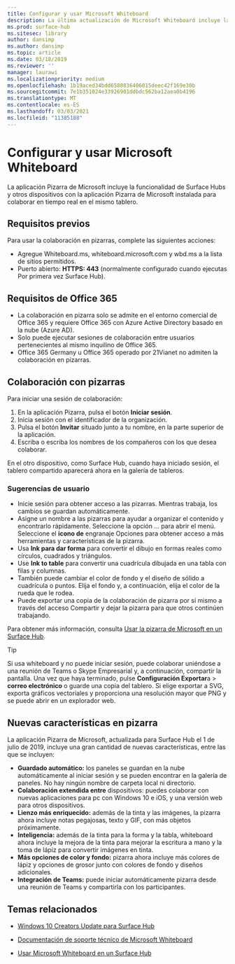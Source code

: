 ```yaml
---
title: Configurar y usar Microsoft Whiteboard
description: La última actualización de Microsoft Whiteboard incluye la capacidad de dos Surface Hubs para colaborar en tiempo real en el mismo tablero.
ms.prod: surface-hub
ms.sitesec: library
author: dansimp
ms.author: dansimp
ms.topic: article
ms.date: 03/18/2019
ms.reviewer: ''
manager: laurawi
ms.localizationpriority: medium
ms.openlocfilehash: 1b19aced34bdd6580836406015deec42f169e30b
ms.sourcegitcommit: 7e1b351024e33926901ddbdc562ba12aea0b4196
ms.translationtype: MT
ms.contentlocale: es-ES
ms.lasthandoff: 03/03/2021
ms.locfileid: "11385188"
---
```

# <a name="set-up-and-use-microsoft-whiteboard"></a>Configurar y usar Microsoft Whiteboard

La aplicación Pizarra de Microsoft incluye la funcionalidad de Surface Hubs y otros dispositivos con la aplicación Pizarra de Microsoft instalada para colaborar en tiempo real en el mismo tablero.

## <a name="prerequisites"></a>Requisitos previos

Para usar la colaboración en pizarras, complete las siguientes acciones:

- Agregue Whiteboard.ms, whiteboard.microsoft.com y wbd.ms a la lista de sitios permitidos.
- Puerto abierto: **HTTPS: 443** (normalmente configurado cuando ejecutas Por primera vez Surface Hub).

## <a name="office-365-requirements"></a>Requisitos de Office 365

- La colaboración en pizarra solo se admite en el entorno comercial de Office 365 y requiere Office 365 con Azure Active Directory basado en la nube (Azure AD).
- Solo puede ejecutar sesiones de colaboración entre usuarios pertenecientes al mismo inquilino de Office 365.
- Office 365 Germany u Office 365 operado por 21Vianet no admiten la colaboración en pizarras.

## <a name="collaborating-with-whiteboards"></a>Colaboración con pizarras

Para iniciar una sesión de colaboración:

1. En la aplicación Pizarra, pulsa el botón **Iniciar sesión**.
2. Inicia sesión con el identificador de la organización.
3. Pulsa el botón **Invitar** situado junto a tu nombre, en la parte superior de la aplicación.
4. Escriba o escriba los nombres de los compañeros con los que desea colaborar.

En el otro dispositivo, como Surface Hub, cuando haya iniciado sesión, el tablero compartido aparecerá ahora en la galería de tableros.

### <a name="user-tips"></a>Sugerencias de usuario

- Inicie sesión para obtener acceso a las pizarras. Mientras trabaja, los cambios se guardan automáticamente.
- Asigne un nombre a las pizarras para ayudar a organizar el contenido y encontrarlo rápidamente. Seleccione la opción ... para abrir el menú. Seleccione el **icono de** engranaje Opciones para obtener acceso a más herramientas y características de la pizarra.
- Usa **Ink para dar forma** para convertir el dibujo en formas reales como círculos, cuadrados y triángulos.
- Use **Ink to table** para convertir una cuadrícula dibujada en una tabla con filas y columnas.
- También puede cambiar el color de fondo y el diseño de sólido a cuadrícula o puntos. Elija el fondo y, a continuación, elija el color de la rueda que le rodea.
- Puede exportar una copia de la colaboración de pizarra por sí mismo a través del acceso Compartir y dejar la pizarra para que otros continúen trabajando.

Para obtener más información, consulta [Usar la pizarra de Microsoft en un Surface Hub](https://support.office.com/article/use-microsoft-whiteboard-on-a-surface-hub-5c594985-129d-43f9-ace5-7dee96f7621d).

> [!TIP]
>  Si usa whiteboard y no puede iniciar sesión, puede colaborar uniéndose a una reunión de Teams o Skype Empresarial y, a continuación, compartir la pantalla. Una vez que haya terminado, pulse **Configuración Exportar**a  >  **correo electrónico** o guarde una copia del tablero. Si elige exportar a SVG, exporta gráficos vectoriales y proporciona una resolución mayor que PNG y se puede abrir en un explorador web.

## <a name="new-features-in-whiteboard"></a>Nuevas características en pizarra

La aplicación Pizarra de Microsoft, actualizada para Surface Hub el 1 de julio de 2019, incluye una gran cantidad de nuevas características, entre las que se incluyen:

- **Guardado automático:** los paneles se guardan en la nube automáticamente al iniciar sesión y se pueden encontrar en la galería de paneles. No hay ningún nombre de carpeta local ni directorio.
- **Colaboración extendida entre** dispositivos: puedes colaborar con nuevas aplicaciones para pc con Windows 10 e iOS, y una versión web para otros dispositivos.
- **Lienzo más enriquecido:** además de la tinta y las imágenes, la pizarra ahora incluye notas pegajosas, texto y GIF, con más objetos próximamente.
- **Inteligencia:** además de la tinta para la forma y la tabla, whiteboard ahora incluye la mejora de la tinta para mejorar la escritura a mano y la toma de lápiz para convertir imágenes en tinta.
- **Más opciones de color y fondo:** pizarra ahora incluye más colores de lápiz y opciones de grosor junto con colores de fondo y diseños adicionales.
- **Integración de Teams:** puede iniciar automáticamente pizarra desde una reunión de Teams y compartirla con los participantes.


## <a name="related-topics"></a>Temas relacionados

- [Windows 10 Creators Update para Surface Hub](https://www.microsoft.com/surface/support/surface-hub/windows-10-creators-update-surface-hub)

- [Documentación de soporte técnico de Microsoft Whiteboard](https://support.office.com/article/Whiteboard-Help-0c0f2aa0-b1bb-491c-b814-fd22de4d7c01)

- [Usar Microsoft Whiteboard en un Surface Hub](https://support.office.com/article/use-microsoft-whiteboard-on-a-surface-hub-5c594985-129d-43f9-ace5-7dee96f7621d)
